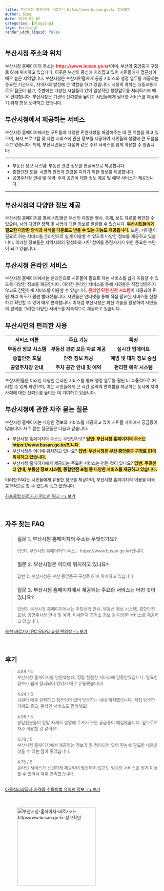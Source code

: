 ```yaml
---
title: 부산시청 홈페이지 바로가기 https//www.busan.go.kr 정보확인
author: bing
date: 2025-02-02
categories: [Blogging]
tags: [writing]
render_with_liquid: false
---
```



<h2 id='부산시청_주소와_위치'>부산시청 주소와 위치</h2>

<p>부산시청 홈페이지의 주소는 <b><span style="color: #ee2323;">https://www.busan.go.kr/</span></b>이며, 부산의 중앙중구 구청로 61에 위치하고 있습니다. 이곳은 부산의 중심에 자리잡고 있어 시민들에게 접근성이 매우 높은 지역입니다. 부산시청은 부산시민들에게 공공 서비스와 행정 업무를 제공하는 중요한 기관으로, 지역사회 발전에 큰 역할을 하고 있습니다. 시청의 위치는 대중교통으로도 접근이 쉽고, 주변에는 다양한 시설들이 있어 일상적인 행정업무를 처리하기에 매우 편리합니다. 부산시청은 기관의 신뢰성을 높이고 시민들에게 필요한 서비스를 제공하기 위해 항상 노력하고 있습니다.</p>

<h2 id='부산시청에서_제공하는_서비스'>부산시청에서 제공하는 서비스</h2>

<p>부산시청 홈페이지에서는 구민들의 다양한 민원사항을 해결해주는 데 큰 역할을 하고 있으며, 복지 프로그램 및 지원 서비스에 관한 정보를 제공하여 시민들의 생활에 큰 도움을 주고 있습니다. 특히, 부산시민들은 다음과 같은 주요 서비스를 쉽게 이용할 수 있습니다:</p>

<hr />

<ul>
    <li>부동산 정보 시스템: 부동산 관련 정보를 현실적으로 제공합니다.</li>
    <li>종합안전 포털: 시민의 안전과 건강을 지키기 위한 정보를 제공합니다.</li>
    <li>공영주차장 안내 및 예약: 주차 공간에 대한 정보 제공 및 예약 서비스가 제공됩니다.</li>
</ul>

<hr />

<h2 id='부산시청_다양한_정보_제공'>부산시청의 다양한 정보 제공</h2>

<p>부산시청 홈페이지를 통해 시민들은 부산의 다양한 행사, 축제, 보도 자료를 확인할 수 있으며, 시의 다양한 정책 및 사업에 대한 정보를 열람할 수 있습니다. <b><span style="background-color: #ffe066;">부산시민들에게 필요한 다양한 양식과 서식을 다운로드 받을 수 있는 기능도 제공됩니다.</span></b> 또한, 시민들이 필요로 하는 서비스를 온라인으로 쉽게 이용할 수 있도록 다양한 정보를 제공하고 있습니다. 이러한 정보들은 지역사회의 활성화와 시민 참여를 증진시키기 위한 중요한 수단이 되고 있습니다.</p>

<h2 id='부산시청_온라인_서비스'>부산시청 온라인 서비스</h2>

<p>부산시청 홈페이지에서는 온라인으로 시민들이 필요로 하는 서비스를 쉽게 이용할 수 있도록 다양한 정보를 제공합니다. 이러한 온라인 서비스를 통해 시민들은 직접 방문하지 않고도 간편하게 서비스를 이용할 수 있습니다. <b><span style="color: #ee2323;">온라인 민원 신청 시스템</span></b>이 제공되어 민원 처리 속도가 훨씬 빨라졌습니다. 시민들은 인터넷을 통해 직접 필요한 서비스를 신청하고 확인할 수 있어 매우 편리합니다. 이처럼 부산시청은 최신 기술을 활용하여 시민들의 편의를 고려한 다양한 서비스를 지속적으로 제공하고 있습니다.</p>

<h2 id='부산시민의_편리한_사용'>부산시민의 편리한 사용</h2>

<table>
    <tr>
        <td style="text-align: center; height: 17px;"><b>서비스 이름</b></td>
        <td style="text-align: center; height: 17px;"><b>주요 기능</b></td>
        <td style="text-align: center; height: 17px;"><b>특징</b></td>
    </tr>
    <tr>
        <td style="text-align: center; height: 17px;"><b>부동산 정보 시스템</b></td>
        <td style="text-align: center; height: 17px;"><b>부동산 관련 모든 자료 제공</b></td>
        <td style="text-align: center; height: 17px;"><b>실시간 업데이트</b></td>
    </tr>
    <tr>
        <td style="text-align: center; height: 17px;"><b>종합안전 포털</b></td>
        <td style="text-align: center; height: 17px;"><b>안전 정보 제공</b></td>
        <td style="text-align: center; height: 17px;"><b>예방 및 대처 정보 중심</b></td>
    </tr>
    <tr>
        <td style="text-align: center; height: 17px;"><b>공영주차장 안내</b></td>
        <td style="text-align: center; height: 17px;"><b>주차 공간 안내 및 예약</b></td>
        <td style="text-align: center; height: 17px;"><b>편리한 예약 시스템</b></td>
    </tr>
</table>

<p>부산시민들은 이러한 다양한 온라인 서비스를 통해 행정 업무를 훨씬 더 효율적으로 처리할 수 있게 되었으며, 이는 시민들에게 큰 시간 절약과 편리함을 제공하는 동시에 지역 사회에 대한 신뢰도를 높이는 데 기여하고 있습니다.</p>

<h2 id='부산시청에_관한_자주_묻는_질문'>부산시청에 관한 자주 묻는 질문</h2>

<p>부산시청 홈페이지는 다양한 정보와 서비스를 제공하고 있어 시민들 사이에서 궁금증이 많습니다. 자주 묻는 질문들은 다음과 같습니다:</p>

<ul>
    <li>부산시청 홈페이지의 주소는 무엇인가요? <b><span style="background-color: #ffe066;">답변: 부산시청 홈페이지의 주소는 https://www.busan.go.kr/입니다.</span></b></li>
    <li>부산시청은 어디에 위치하고 있나요? <b><span style="background-color: #ffe066;">답변: 부산시청은 부산 중앙중구 구청로 61에 위치하고 있습니다.</span></b></li>
    <li>부산시청 홈페이지에서 제공되는 주요한 서비스는 어떤 것이 있나요? <b><span style="background-color: #ffe066;">답변: 주민센터 안내, 부동산 정보 시스템, 종합안전 포털 등 다양한 서비스를 제공하고 있습니다.</span></b></li>
</ul>

<p>이러한 FAQ는 시민들에게 유용한 정보를 제공하며, 부산시청 홈페이지의 이용을 더욱 효과적으로 할 수 있도록 돕고 있습니다.</p>


<p><a class="click-button" title="하프클럽 바로가기 편리한 링크" href="https://greenforu.github.io/posts/%ED%95%98%ED%94%84%ED%81%B4%EB%9F%BD-%EB%B0%94%EB%A1%9C%EA%B0%80%EA%B8%B0-%ED%8E%B8%EB%A6%AC%ED%95%9C-%EB%A7%81%ED%81%AC/" rel="dofollow">하프클럽 바로가기 편리한 링크 👈 보기</a></p><br>
<h2 id='자주_찾는_FAQ'>자주 찾는 FAQ</h2>
<div itemscope="" itemtype="https://schema.org/FAQPage"> 
<blockquote> 
<div itemscope="" itemprop="mainEntity" itemtype="https://schema.org/Question"> 
<h3 itemprop="name">질문 1. 부산시청 홈페이지의 주소는 무엇인가요?</h3> 
<div itemscope="" itemprop="acceptedAnswer" itemtype="https://schema.org/Answer"> 
<span itemprop="text"> 
<p>답변1. 부산시청 홈페이지의 주소는 https://www.busan.go.kr/입니다.</p> 
</span> 
</div> 
</div> 
<div itemscope="" itemprop="mainEntity" itemtype="https://schema.org/Question"> 
<h3 itemprop="name">질문 2. 부산시청은 어디에 위치하고 있나요?</h3> 
<div itemscope="" itemprop="acceptedAnswer" itemtype="https://schema.org/Answer"> 
<span itemprop="text"> 
<p>답변 2. 부산시청은 부산 중앙중구 구청로 61에 위치하고 있습니다.</p> 
</span> 
</div> 
</div> 
<div itemscope="" itemprop="mainEntity" itemtype="https://schema.org/Question"> 
<h3 itemprop="name">질문 3. 부산시청 홈페이지에서 제공되는 주요한 서비스는 어떤 것이 있나요?</h3> 
<div itemscope="" itemprop="acceptedAnswer" itemtype="https://schema.org/Answer"> 
<span itemprop="text"> 
<p>답변3. 부산시청 홈페이지에서는 주민센터 안내, 부동산 정보 시스템, 종합안전 포털, 공영주차장 안내 및 예약, 미세먼지 측정소 정보 등 다양한 서비스를 제공하고 있습니다.</p> 
</span> 
</div> 
</div> 
</blockquote> 
</div>
<p><a class="click-button" title="옥션 바로가기 PC 모바일 쇼핑 편의성" href="https://greenforu.github.io/posts/%EC%98%A5%EC%85%98-%EB%B0%94%EB%A1%9C%EA%B0%80%EA%B8%B0-PC-%EB%AA%A8%EB%B0%94%EC%9D%BC-%EC%87%BC%ED%95%91-%ED%8E%B8%EC%9D%98%EC%84%B1/" rel="dofollow">옥션 바로가기 PC 모바일 쇼핑 편의성 👈 보기</a></p><br>
<h2 id='후기'>후기</h2>
<div itemscope itemtype="https://schema.org/Product">
  <blockquote>
  <div itemprop="review" itemscope itemtype="https://schema.org/Review">
      <div itemprop="reviewRating" itemscope itemtype="https://schema.org/Rating"> <span itemprop="ratingValue">4.89</span> / <span itemprop="bestRating">5</span> </div>
      <span itemprop="reviewBody">부산시청 홈페이지를 방문했는데, 정말 친절한 서비스에 감동받았습니다. 필요한 정보가 쉽게 정리되어 있어서 매우 유용했습니다!</span>
  </div>
  <br>
  <div itemprop="review" itemscope itemtype="https://schema.org/Review">
      <div itemprop="reviewRating" itemscope itemtype="https://schema.org/Rating"> <span itemprop="ratingValue">4.94</span> / <span itemprop="bestRating">5</span> </div>
      <span itemprop="reviewBody">시설이 매우 깔끔하고 정돈되어 있어 방문하는 내내 쾌적했습니다. 직접 방문하기에도 좋고, 온라인 서비스도 편리해요!</span>
  </div>
  <br>
  <div itemprop="review" itemscope itemtype="https://schema.org/Review">
      <div itemprop="reviewRating" itemscope itemtype="https://schema.org/Rating"> <span itemprop="ratingValue">4.96</span> / <span itemprop="bestRating">5</span> </div>
      <span itemprop="reviewBody">상담원분들이 정말 자세히 설명해 주셔서 모든 궁금증이 해결됐습니다. 앞으로도 자주 이용할 것 같아요!</span>
  </div>
  <br>
  <div itemprop="review" itemscope itemtype="https://schema.org/Review">
      <div itemprop="reviewRating" itemscope itemtype="https://schema.org/Rating"> <span itemprop="ratingValue">4.78</span> / <span itemprop="bestRating">5</span> </div>
      <span itemprop="reviewBody">부산시청 홈페이지에서 제공하는 정보가 잘 정리되어 있어 한눈에 필요한 내용을 찾을 수 있는 점이 좋았습니다.</span>
  </div>
  <br>
  <div itemprop="review" itemscope itemtype="https://schema.org/Review">
      <div itemprop="reviewRating" itemscope itemtype="https://schema.org/Rating"> <span itemprop="ratingValue">4.75</span> / <span itemprop="bestRating">5</span> </div>
      <span itemprop="reviewBody">온라인 서비스가 간편하게 제공되어 방문하지 않고도 필요한 서비스를 쉽게 이용할 수 있어서 매우 만족했습니다.</span>
  </div>
  <br>
  </blockquote>
</div>
<p><a class="click-button" title="아동심리상담사 자격증 취득방법 유익한 정보" href="https://greenforu.github.io/posts/%EC%95%84%EB%8F%99%EC%8B%AC%EB%A6%AC%EC%83%81%EB%8B%B4%EC%82%AC-%EC%9E%90%EA%B2%A9%EC%A6%9D-%EC%B7%A8%EB%93%9D%EB%B0%A9%EB%B2%95-%EC%9C%A0%EC%9D%B5%ED%95%9C-%EC%A0%95%EB%B3%B4/" rel="dofollow">아동심리상담사 자격증 취득방법 유익한 정보 👈 보기</a></p><br>
<figure class="image"><img src="https://greenforu.github.io/assets/img/thumbnail/부산시청-홈페이지-바로가기-httpswww.busan.go.kr-정보확인.webp" alt="부산시청-홈페이지-바로가기-httpswww.busan.go.kr-정보확인" width="256" height="256"></figure>